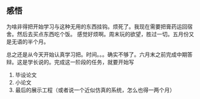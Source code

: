## 感悟

为啥非得把开始学习与这种无用的东西挂钩。烦死了。我现在需要把膏药运回宿舍。然后去买点东西吃个饭。
感觉好烦啊。周末玩的欲望，胜过一切。五月份又是无语的半个月。

总之还是从今天开始认真学习把。时间。。。确实不够了。六月末之前完成中期答辩。这是学长说的。完成这一阶段的任务，就要开始写
1. 毕设论文
2. 小论文
3. 最后的展示工程（或者说一个近似仿真的系统，怎么也得一两个月）